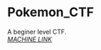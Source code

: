 # Pokemon_CTF
A beginer level CTF.
<br/>
[_MACHINE LINK_](https://drive.google.com/file/d/1bZNuZXk_sBt9kNg0uuFez4Xti6Grf9tr/view?usp=sharing)
